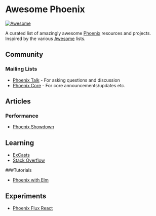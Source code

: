 # Awesome Phoenix

[![Awesome](https://cdn.rawgit.com/sindresorhus/awesome/d7305f38d29fed78fa85652e3a63e154dd8e8829/media/badge.svg)](https://github.com/sindresorhus/awesome)

A curated list of amazingly awesome [Phoenix](http://www.phoenixframework.org) resources and projects. Inspired by the various [Awesome](https://github.com/sindresorhus/awesome) lists.

## Community
### Mailing Lists
- [Phoenix Talk](https://groups.google.com/forum/#!forum/phoenix-talk) - For asking questions and discussion
- [Phoenix Core](https://groups.google.com/forum/#!forum/phoenix-core) - For core announcements/updates etc.

## Articles
### Performance
- [Phoenix Showdown](https://github.com/mroth/phoenix-showdown)

## Learning
- [ExCasts](https://excasts.com/episodes/tagged/any/phoenix)
- [Stack Overflow](http://stackoverflow.com/questions/tagged/phoenix-framework)

###Tutorials
- [Phoenix with Elm](http://www.cultivatehq.com/posts/phoenix-elm-1/)

## Experiments
- [Phoenix Flux React](https://github.com/fxg42/phoenix-flux-react)
